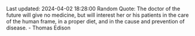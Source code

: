 Last updated: 2024-04-02 18:28:00
Random Quote: The doctor of the future will give no medicine, but will interest her or his patients in the care of the human frame, in a proper diet, and in the cause and prevention of disease. - Thomas Edison